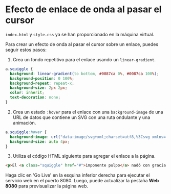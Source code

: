 # Efecto de enlace de onda al pasar el cursor

`index.html` y `style.css` ya se han proporcionado en la máquina virtual.

Para crear un efecto de onda al pasar el cursor sobre un enlace, puedes seguir estos pasos:

1. Crea un fondo repetitivo para el enlace usando un `linear-gradient`.

```css
a.squiggle {
  background: linear-gradient(to bottom, #0087ca 0%, #0087ca 100%);
  background-position: 0 100%;
  background-repeat: repeat-x;
  background-size: 2px 2px;
  color: inherit;
  text-decoration: none;
}
```

2. Crea un estado `:hover` para el enlace con una `background-image` de una URL de datos que contiene un SVG con una ruta ondulante y una animación.

```css
a.squiggle:hover {
  background-image: url("data:image/svg+xml;charset=utf8,%3Csvg xmlns='http://www.w3.org/2000/svg' viewBox='0 0 20 4'%3E%3Cstyle type='text/css'%3E.squiggle{animation:shift.3s linear infinite;}@keyframes shift {from {transform:translateX(0);}to {transform:translateX(-15px);}}%3C/style%3E%3Cpath fill='none' stroke='%230087ca' stroke-width='2' class='squiggle' d='M0,3.5 c 5,0,5,-3,10,-3 s 5,3,10,3 c 5,0,5,-3,10,-3 s 5,3,10,3'/%3E%3C/svg%3E");
  background-size: auto 4px;
}
```

3. Utiliza el código HTML siguiente para agregar el enlace a la página.

```html
<p>El <a class="squiggle" href="#">imponente pulpo</a> nadó con gracia.</p>
```

Haga clic en 'Go Live' en la esquina inferior derecha para ejecutar el servicio web en el puerto 8080. Luego, puede actualizar la pestaña **Web 8080** para previsualizar la página web.
